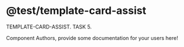 @test/template-card-assist
===============================================
TEMPLATE-CARD-ASSIST. TASK 5.

Component Authors, provide some documentation for your users here!
